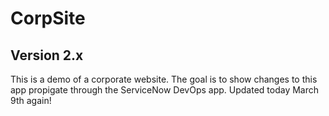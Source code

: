 # CorpSite

## Version 2.x

This is a demo of a corporate website.  The goal is to show changes to this app propigate through the ServiceNow DevOps app. Updated today March 9th again!
